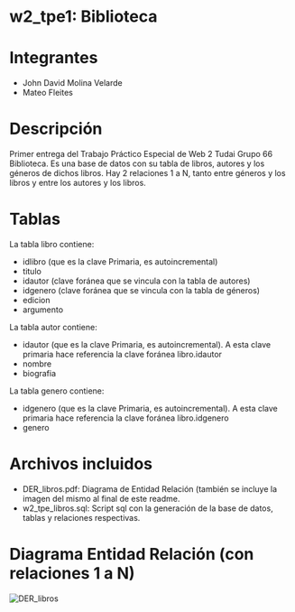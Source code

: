 # w2_tpe1: Biblioteca

# Integrantes
  * John David Molina Velarde
  * Mateo Fleites

# Descripción
Primer entrega del Trabajo Práctico Especial de Web 2 Tudai Grupo 66 Biblioteca.
Es una base de datos con su tabla de libros, autores y los géneros de dichos libros. Hay 2 relaciones 1 a N, tanto entre géneros y los libros y entre los autores y los libros.

# Tablas
La tabla libro contiene:
  * idlibro (que es la clave Primaria, es autoincremental)
  * titulo
  * idautor (clave foránea que se vincula con la tabla de autores)
  * idgenero (clave foránea que se vincula con la tabla de géneros)
  * edicion
  * argumento

La tabla autor contiene:
  * idautor (que es la clave Primaria, es autoincremental). A esta clave primaria hace referencia la clave foránea libro.idautor
  * nombre
  * biografia

La tabla genero contiene:
  * idgenero (que es la clave Primaria, es autoincremental). A esta clave primaria hace referencia la clave foránea libro.idgenero
  * genero

# Archivos incluidos
  * DER_libros.pdf: Diagrama de Entidad Relación (también se incluye la imagen del mismo al final de este readme.
  * w2_tpe_libros.sql: Script sql con la generación de la base de datos, tablas y relaciones respectivas.

# Diagrama Entidad Relación (con relaciones 1 a N)
![DER_libros](https://github.com/user-attachments/assets/86f9bdd5-c3d0-4e7d-8ca5-3bbc74afcb5e)
